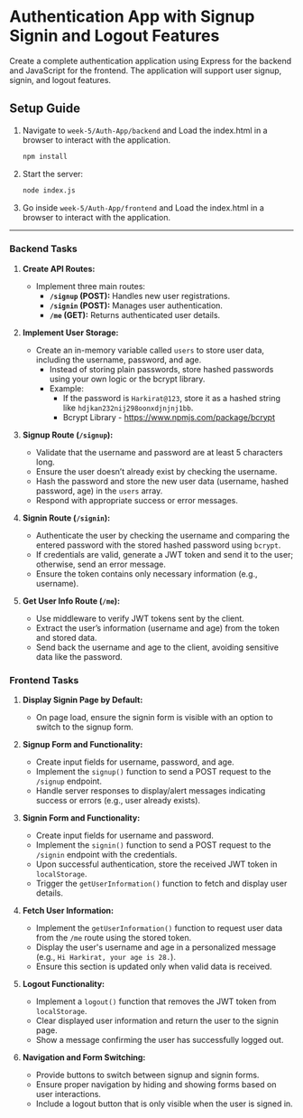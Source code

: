 # **Authentication App with Signup Signin and Logout Features**

Create a complete authentication application using Express for the backend and JavaScript for the frontend. The application will support user signup, signin, and logout features.

## **Setup Guide**

1. Navigate to `week-5/Auth-App/backend` and Load the index.html in a browser to interact with the application.

    ```sh
    npm install
    ```

2. Start the server:

    ```sh
    node index.js
    ```

3. Go inside `week-5/Auth-App/frontend` and Load the index.html in a browser to interact with the application.

<hr/>

### **Backend Tasks**

1. **Create API Routes:**

    - Implement three main routes:
        - **`/signup` (POST):** Handles new user registrations.
        - **`/signin` (POST):** Manages user authentication.
        - **`/me` (GET):** Returns authenticated user details.

2. **Implement User Storage:**

    - Create an in-memory variable called `users` to store user data, including the username, password, and age.
        - Instead of storing plain passwords, store hashed passwords using your own logic or the bcrypt library.
        - Example:
            - If the password is `Harkirat@123`, store it as a hashed string like `hdjkan232nij298oonxdjnjnj1bb`.
            - Bcrypt Library - https://www.npmjs.com/package/bcrypt

3. **Signup Route (`/signup`):**

    - Validate that the username and password are at least 5 characters long.
    - Ensure the user doesn’t already exist by checking the username.
    - Hash the password and store the new user data (username, hashed password, age) in the `users` array.
    - Respond with appropriate success or error messages.

4. **Signin Route (`/signin`):**

    - Authenticate the user by checking the username and comparing the entered password with the stored hashed password using `bcrypt`.
    - If credentials are valid, generate a JWT token and send it to the user; otherwise, send an error message.
    - Ensure the token contains only necessary information (e.g., username).

5. **Get User Info Route (`/me`):**

    - Use middleware to verify JWT tokens sent by the client.
    - Extract the user’s information (username and age) from the token and stored data.
    - Send back the username and age to the client, avoiding sensitive data like the password.

### **Frontend Tasks**

1. **Display Signin Page by Default:**

    - On page load, ensure the signin form is visible with an option to switch to the signup form.

2. **Signup Form and Functionality:**

    - Create input fields for username, password, and age.
    - Implement the `signup()` function to send a POST request to the `/signup` endpoint.
    - Handle server responses to display/alert messages indicating success or errors (e.g., user already exists).

3. **Signin Form and Functionality:**

    - Create input fields for username and password.
    - Implement the `signin()` function to send a POST request to the `/signin` endpoint with the credentials.
    - Upon successful authentication, store the received JWT token in `localStorage`.
    - Trigger the `getUserInformation()` function to fetch and display user details.

4. **Fetch User Information:**

    - Implement the `getUserInformation()` function to request user data from the `/me` route using the stored token.
    - Display the user's username and age in a personalized message (e.g., `Hi Harkirat, your age is 28.`).
    - Ensure this section is updated only when valid data is received.

5. **Logout Functionality:**

    - Implement a `logout()` function that removes the JWT token from `localStorage`.
    - Clear displayed user information and return the user to the signin page.
    - Show a message confirming the user has successfully logged out.

6. **Navigation and Form Switching:**
    - Provide buttons to switch between signup and signin forms.
    - Ensure proper navigation by hiding and showing forms based on user interactions.
    - Include a logout button that is only visible when the user is signed in.
